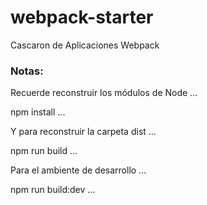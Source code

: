 # webpack-starter
Cascaron de Aplicaciones Webpack

### Notas:
Recuerde reconstruir los módulos de Node
...

npm install
...

Y para reconstruir la carpeta dist
...

npm run build
...

Para el ambiente de desarrollo
...

npm run build:dev
...